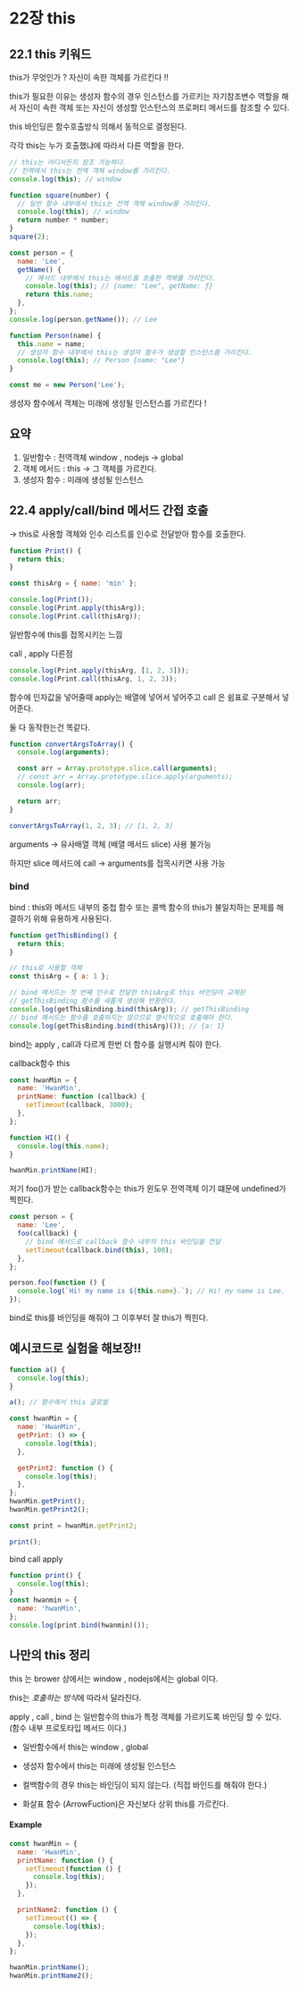 # 22장 this

## 22.1 this 키워드

this가 무엇인가 ? 자신이 속한 객체를 가르킨다 !!

this가 필요한 이유는 생성자 함수의 경우 인스턴스를 가르키는 자기참조변수 역할을 해서 자신이 속한 객체 또는 자신이 생성할 인스턴스의 프로퍼티 메서드를 참조할 수 있다.

this 바인딩은 함수호출방식 의해서 동적으로 결정된다.

각각 this는 누가 호출했냐에 따라서 다른 역할을 한다.

```js
// this는 어디서든지 참조 가능하다.
// 전역에서 this는 전역 객체 window를 가리킨다.
console.log(this); // window

function square(number) {
  // 일반 함수 내부에서 this는 전역 객체 window를 가리킨다.
  console.log(this); // window
  return number * number;
}
square(2);

const person = {
  name: 'Lee',
  getName() {
    // 메서드 내부에서 this는 메서드를 호출한 객체를 가리킨다.
    console.log(this); // {name: "Lee", getName: ƒ}
    return this.name;
  },
};
console.log(person.getName()); // Lee

function Person(name) {
  this.name = name;
  // 생성자 함수 내부에서 this는 생성자 함수가 생성할 인스턴스를 가리킨다.
  console.log(this); // Person {name: "Lee"}
}

const me = new Person('Lee');
```

생성자 함수에서 객체는 미래에 생성될 인스턴스를 가르킨다 !

## 요약

1. 일반함수 : 전역객체 window , nodejs -> global
2. 객체 메서드 : this -> 그 객체를 가르킨다.
3. 생성자 함수 : 미래에 생성될 인스턴스

## 22.4 apply/call/bind 메서드 간접 호출

-> this로 사용할 객체와 인수 리스트를 인수로 전달받아 함수를 호출한다.

```js
function Print() {
  return this;
}

const thisArg = { name: 'min' };

console.log(Print());
console.log(Print.apply(thisArg));
console.log(Print.call(thisArg));
```

일반함수에 this를 접목시키는 느낌

call , apply 다른점

```js
console.log(Print.apply(thisArg, [1, 2, 3]));
console.log(Print.call(thisArg, 1, 2, 3));
```

함수에 인자값을 넣어줄때 apply는 배열에 넣어서 넣어주고 call 은 쉼표로 구분해서 넣어준다.

둘 다 동작한는건 똑같다.

```js
function convertArgsToArray() {
  console.log(arguments);

  const arr = Array.prototype.slice.call(arguments);
  // const arr = Array.prototype.slice.apply(arguments);
  console.log(arr);

  return arr;
}

convertArgsToArray(1, 2, 3); // [1, 2, 3]
```

arguments -> 유사배열 객체 (배열 메서드 slice) 사용 불가능

하지만 slice 메서드에 call -> arguments를 접목시키면 사용 가능

### bind

bind : this와 메서드 내부의 중첩 함수 또는 콜백 함수의 this가 불일치하는 문제를 해결하기 위해 유용하게 사용된다.

```js
function getThisBinding() {
  return this;
}

// this로 사용할 객체
const thisArg = { a: 1 };

// bind 메서드는 첫 번째 인수로 전달한 thisArg로 this 바인딩이 교체된
// getThisBinding 함수를 새롭게 생성해 반환한다.
console.log(getThisBinding.bind(thisArg)); // getThisBinding
// bind 메서드는 함수를 호출하지는 않으므로 명시적으로 호출해야 한다.
console.log(getThisBinding.bind(thisArg)()); // {a: 1}
```

bind는 apply , call과 다르게 한번 더 함수를 실행시켜 줘야 한다.

callback함수 this

```js
const hwanMin = {
  name: 'HwanMin',
  printName: function (callback) {
    setTimeout(callback, 3000);
  },
};

function HI() {
  console.log(this.name);
}

hwanMin.printName(HI);
```

저기 foo()가 받는 callback함수는 this가 윈도우 전역객체 이기 떄문에 undefined가 찍힌다.

```js
const person = {
  name: 'Lee',
  foo(callback) {
    // bind 메서드로 callback 함수 내부의 this 바인딩을 전달
    setTimeout(callback.bind(this), 100);
  },
};

person.foo(function () {
  console.log(`Hi! my name is ${this.name}.`); // Hi! my name is Lee.
});
```

bind로 this를 바인딩을 해줘야 그 이후부터 잘 this가 찍힌다.

## 예시코드로 실험을 해보장!!

```js
function a() {
  console.log(this);
}

a(); // 함수에서 this 글로벌

const hwanMin = {
  name: 'HwanMin',
  getPrint: () => {
    console.log(this);
  },

  getPrint2: function () {
    console.log(this);
  },
};
hwanMin.getPrint();
hwanMin.getPrint2();

const print = hwanMin.getPrint2;

print();
```

bind call apply

```js
function print() {
  console.log(this);
}
const hwanmin = {
  name: 'hwanMin',
};
console.log(print.bind(hwanmin)());
```

## 나만의 this 정리

this 는 brower 상에서는 window , nodejs에서는 global 이다.

this는 *호출하는 방식*에 따라서 달라진다.

apply , call , bind 는 일반함수의 this가 특정 객체를 가르키도록 바인딩 할 수 있다. (함수 내부 프로토타입 메서드 이다.)

- 일반함수에서 this는 window , global

- 생성자 함수에서 this는 미래에 생성될 인스턴스

- 컬백함수의 경우 this는 바인딩이 되지 않는다. (직접 바인드를 해줘야 한다.)

- 화살표 함수 (ArrowFuction)은 자신보다 상위 this를 가르킨다.

#### Example

```js
const hwanMin = {
  name: 'HwanMin',
  printName: function () {
    setTimeout(function () {
      console.log(this);
    });
  },

  printName2: function () {
    setTimeout(() => {
      console.log(this);
    });
  },
};

hwanMin.printName();
hwanMin.printName2();
```

